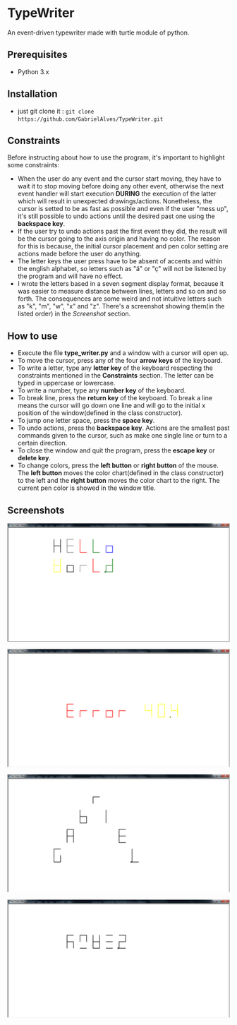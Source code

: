 # TypeWriter

An event-driven typewriter made with turtle module of python. 

## Prerequisites

* Python 3.x

## Installation

* just git clone it : `git clone https://github.com/GabrielAlves/TypeWriter.git`

## Constraints

Before instructing about how to use the program, it's important to highlight some constraints:

* When the user do any event and the cursor start moving, they have to wait it to stop moving before doing any other event, otherwise the next event handler will start execution **DURING** the execution of the latter which will result in unexpected drawings/actions. Nonetheless, the cursor is setted to be as fast as possible and even if the user "mess up", it's still possible to undo actions until the desired past one using the **backspace key**.
* If the user try to undo actions past the first event they did, the result will be the cursor going to the axis origin and having no color. The reason for this is because, the initial cursor placement and pen color setting are actions made before the user do anything.
* The letter keys the user press have to be absent of accents and within the english alphabet, so letters such as "ä" or "ç" will not be listened by the program and will have no effect. 
* I wrote the letters based in a seven segment display format, because it was easier to measure distance between lines, letters and so on and so forth. The consequences are some weird and not intuitive letters such as "k", "m", "w", "x" and "z". There's a screenshot showing them(in the listed order) in the *Screenshot* section.

## How to use

* Execute the file **type_writer.py** and a window with a cursor will open up. 
* To move the cursor, press any of the four **arrow keys** of the keyboard.
* To write a letter, type any **letter key** of the keyboard respecting the constraints mentioned in the **Constraints** section. The letter can be typed in uppercase or lowercase.
* To write a number, type any **number key** of the keyboard.
* To break line, press the **return key** of the keyboard. To break a line means the cursor will go down one line and will go to the initial x position of the window(defined in the class constructor).
* To jump one letter space, press the **space key**.
* To undo actions, press the **backspace key**. Actions are the smallest past commands given to the cursor, such as make one single line or turn to a certain direction.
* To close the window and quit the program, press the **escape key** or **delete key**.
* To change colors, press the **left button** or **right button** of the mouse. The **left button** moves the color chart(defined in the class constructor) to the left and the **right button** moves the color chart to the right. The current pen color is showed in the window title.

## Screenshots

![Screenshot 1](images/screenshots/typewriter-screenshot-1.png)

![Screenshot 2](images/screenshots/typewriter-screenshot-2.png)

![Screenshot 3](images/screenshots/typewriter-screenshot-3.png)

![Screenshot 4](images/screenshots/typewriter-screenshot-4.png)